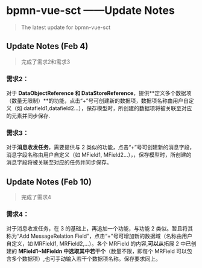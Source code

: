 # bpmn-vue-sct ——Update Notes

> The latest update for bpmn-vue-sct

## Update Notes (Feb 4)

> 完成了需求2和需求3

### 需求2：

对于 **DataObjectReference 和 DataStoreReference**，提供**定义多个数据项（数量无限制）**的功能，点击“+”号可创建新的数据项，数据项名称由用户自定义（如 datafield1,datafield2…），保存模型时，所创建的数据项将被关联至对应的元素并同步保存.



### 需求3：

对于**消息收发任务**，需要提供与 2 类似的功能，点击“+”号可创建新的消息字段，消息字段名称由用户自定义（如 MField1, MField2…），，保存模型时，所创建的消息字段将被关联至对应的任务并同步保存。

## Update Notes (Feb 10)

> 完成了需求4

### 需求4：

对于消息收发任务，在 3 的基础上，再追加一个功能，与功能 2 类似。暂且将其称为“Add MessageRelation Field”，点击“+”号可增加新的数据域（名称由用户自定义，如 MRField1, MRField2,…）。各个 MRField 的内容,**可以从**拓展 2 中已创建的 **MField1~MFieldn 中选取其中若干个**（数量不限，即每个 MRField 可以包含多个数据项）,也可手动输入若干个数据项名称。保存要求同上。